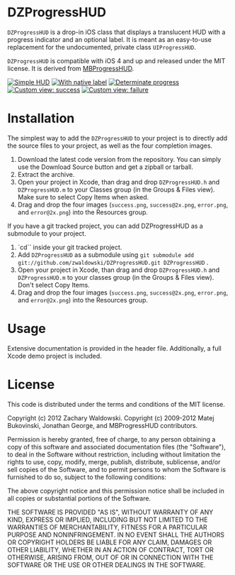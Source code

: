 DZProgressHUD
=============

`DZProgressHUD` is a drop-in iOS class that displays a translucent HUD with a progress indicator and an optional label. It is meant as an easy-to-use replacement for the undocumented, private class `UIProgressHUD`. 

`DZProgressHUD` is compatible with iOS 4 and up and released under the MIT license. It is derived from [MBProgressHUD](https://github.com/jdg/MBProgressHUD).

[![Simple HUD](http://d.pr/3I3+)](http://d.pr/3I3+)
[![With native label](http://d.pr/N42R+)](http://d.pr/N42R+)
[![Determinate progress](http://d.pr/wukD+)](http://d.pr/wukD+)
[![Custom view: success](http://d.pr/vlxv+)](http://d.pr/vlxv+)
[![Custom view: failure](http://d.pr/lod2+)](http://d.pr/lod2+)

Installation
============

The simplest way to add the `DZProgressHUD` to your project is to directly add the source files to your project, as well as the four completion images.

1. Download the latest code version from the repository. You can simply use the Download Source button and get a zipball or tarball.
2. Extract the archive.
3. Open your project in Xcode, than drag and drop `DZProgressHUD.h` and `DZProgressHUD.m` to your Classes group (in the Groups & Files view). Make sure to select Copy Items when asked. 
4. Drag and drop the four images (`success.png`, `success@2x.png`, `error.png`, and `error@2x.png`) into the Resources group.

If you have a git tracked project, you can add DZProgressHUD as a submodule to your project. 

1. `cd`` inside your git tracked project.
2. Add `DZProgressHUD` as a submodule using `git submodule add git://github.com/zwaldowski/DZProgressHUD.git DZProgressHUD` .
3. Open your project in Xcode, than drag and drop `DZProgressHUD.h` and `DZProgressHUD.m` to your classes group (in the Groups & Files view). Don't select Copy Items. 
4. Drag and drop the four images (`success.png`, `success@2x.png`, `error.png`, and `error@2x.png`) into the Resources group.

Usage
=====

Extensive documentation is provided in the header file. Additionally, a full Xcode demo project is included.

License
=======

This code is distributed under the terms and conditions of the MIT license. 

Copyright (c) 2012 Zachary Waldowski.
Copyright (c) 2009-2012 Matej Bukovinski, Jonathan George, and MBProgressHUD contributors.

Permission is hereby granted, free of charge, to any person obtaining a copy of this software and associated documentation files (the "Software"), to deal in the Software without restriction, including without limitation the rights to use, copy, modify, merge, publish, distribute, sublicense, and/or sell copies of the Software, and to permit persons to whom the Software is furnished to do so, subject to the following conditions:

The above copyright notice and this permission notice shall be included in all copies or substantial portions of the Software.

THE SOFTWARE IS PROVIDED "AS IS", WITHOUT WARRANTY OF ANY KIND, EXPRESS OR IMPLIED, INCLUDING BUT NOT LIMITED TO THE WARRANTIES OF MERCHANTABILITY, FITNESS FOR A PARTICULAR PURPOSE AND NONINFRINGEMENT. IN NO EVENT SHALL THE AUTHORS OR COPYRIGHT HOLDERS BE LIABLE FOR ANY CLAIM, DAMAGES OR OTHER LIABILITY, WHETHER IN AN ACTION OF CONTRACT, TORT OR OTHERWISE, ARISING FROM, OUT OF OR IN CONNECTION WITH THE SOFTWARE OR THE USE OR OTHER DEALINGS IN THE SOFTWARE.